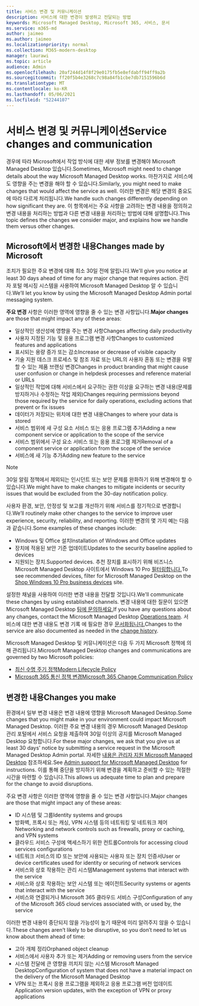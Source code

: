 ```yaml
---
title: 서비스 변경 및 커뮤니케이션
description: 서비스에 대한 변경이 발생하고 전달되는 방법
keywords: Microsoft Managed Desktop, Microsoft 365, 서비스, 문서
ms.service: m365-md
author: jaimeo
ms.author: jaimeo
ms.localizationpriority: normal
ms.collection: M365-modern-desktop
manager: laurawi
ms.topic: article
audience: Admin
ms.openlocfilehash: 20af244d14f8f29e0175fb5e8efdabff94ff9a2b
ms.sourcegitcommit: ff20f5b4e3268c7c98a84fb1cbe7db7151596b6d
ms.translationtype: MT
ms.contentlocale: ko-KR
ms.lasthandoff: 05/06/2021
ms.locfileid: "52244107"
---
```

# <a name="service-changes-and-communication"></a><span data-ttu-id="8a643-104">서비스 변경 및 커뮤니케이션</span><span class="sxs-lookup"><span data-stu-id="8a643-104">Service changes and communication</span></span>

<span data-ttu-id="8a643-105">경우에 따라 Microsoft에서 작업 방식에 대한 세부 정보를 변경해야 Microsoft Managed Desktop 있습니다.</span><span class="sxs-lookup"><span data-stu-id="8a643-105">Sometimes, Microsoft might need to change details about the way Microsoft Managed Desktop works.</span></span> <span data-ttu-id="8a643-106">마찬가지로 서비스에도 영향을 주는 변경을 해야 할 수 있습니다.</span><span class="sxs-lookup"><span data-stu-id="8a643-106">Similarly, you might need to make changes that would affect the service as well.</span></span> <span data-ttu-id="8a643-107">이러한 변경은 해당 변경의 중요도에 따라 다르게 처리됩니다.</span><span class="sxs-lookup"><span data-stu-id="8a643-107">We handle such changes differently depending on how significant they are.</span></span> <span data-ttu-id="8a643-108">이 항목에서는 주요 사항을 고려하는 변경 내용을 정의하고 변경 내용을 처리하는 방법과 다른 변경 내용을 처리하는 방법에 대해 설명합니다.</span><span class="sxs-lookup"><span data-stu-id="8a643-108">This topic defines the changes we consider major, and explains how we handle them versus other changes.</span></span>



## <a name="changes-made-by-microsoft"></a><span data-ttu-id="8a643-109">Microsoft에서 변경한 내용</span><span class="sxs-lookup"><span data-stu-id="8a643-109">Changes made by Microsoft</span></span>

<span data-ttu-id="8a643-110">조치가 필요한 주요 변경에 대해 최소 30일 전에 알립니다.</span><span class="sxs-lookup"><span data-stu-id="8a643-110">We'll give you notice at least 30 days ahead of time for any major change that requires action.</span></span> <span data-ttu-id="8a643-111">관리자 포털 메시징 시스템을 사용하여 Microsoft Managed Desktop 알 수 있습니다.</span><span class="sxs-lookup"><span data-stu-id="8a643-111">We’ll let you know by using the Microsoft Managed Desktop Admin portal messaging system.</span></span>

<span data-ttu-id="8a643-112">**주요 변경** 사항은 이러한 영역에 영향을 줄 수 있는 변경 사항입니다.</span><span class="sxs-lookup"><span data-stu-id="8a643-112">**Major changes** are those that might impact any of these areas:</span></span>
- <span data-ttu-id="8a643-113">일상적인 생산성에 영향을 주는 변경 사항</span><span class="sxs-lookup"><span data-stu-id="8a643-113">Changes affecting daily productivity</span></span>
- <span data-ttu-id="8a643-114">사용자 지정된 기능 및 응용 프로그램 변경 사항</span><span class="sxs-lookup"><span data-stu-id="8a643-114">Changes to customized features and applications</span></span>
- <span data-ttu-id="8a643-115">표시되는 용량 증가 또는 감소</span><span class="sxs-lookup"><span data-stu-id="8a643-115">Increase or decrease of visible capacity</span></span>
- <span data-ttu-id="8a643-116">기술 지원 데스크 프로세스 및 참조 자료 또는 URL의 사용자 혼동 또는 변경을 유발할 수 있는 제품 브랜싱 변경</span><span class="sxs-lookup"><span data-stu-id="8a643-116">Changes in product branding that might cause user confusion or change in helpdesk processes and reference material or URLs</span></span>
- <span data-ttu-id="8a643-117">일상적인 작업에 대해 서비스에서 요구하는 권한 이상을 요구하는 변경 내용(문제를 방지하거나 수정하는 작업 제외)</span><span class="sxs-lookup"><span data-stu-id="8a643-117">Changes requiring permissions beyond those required by the service for daily operations, excluding actions that prevent or fix issues</span></span>
- <span data-ttu-id="8a643-118">데이터가 저장되는 위치에 대한 변경 내용</span><span class="sxs-lookup"><span data-stu-id="8a643-118">Changes to where your data is stored</span></span>
- <span data-ttu-id="8a643-119">서비스 범위에 새 구성 요소 서비스 또는 응용 프로그램 추가</span><span class="sxs-lookup"><span data-stu-id="8a643-119">Adding a new component service or application to the scope of the service</span></span>
- <span data-ttu-id="8a643-120">서비스 범위에서 구성 요소 서비스 또는 응용 프로그램 제거</span><span class="sxs-lookup"><span data-stu-id="8a643-120">Removal of a component service or application from the scope of the service</span></span>
- <span data-ttu-id="8a643-121">서비스에 새 기능 추가</span><span class="sxs-lookup"><span data-stu-id="8a643-121">Adding new feature to the service</span></span>

> [!NOTE]
> <span data-ttu-id="8a643-122">30일 알림 정책에서 제외되는 인시던트 또는 보안 문제를 완화하기 위해 변경해야 할 수 있습니다.</span><span class="sxs-lookup"><span data-stu-id="8a643-122">We might have to make changes to mitigate incidents or security issues that would be excluded from the 30-day notification policy.</span></span>

<span data-ttu-id="8a643-123">사용자 환경, 보안, 안정성 및 보고를 개선하기 위해 서비스를 정기적으로 변경합니다.</span><span class="sxs-lookup"><span data-stu-id="8a643-123">We’ll routinely make other changes to the service to improve user experience, security, reliability, and reporting.</span></span> <span data-ttu-id="8a643-124">이러한 변경의 몇 가지 예는 다음과 같습니다.</span><span class="sxs-lookup"><span data-stu-id="8a643-124">Some examples of these changes include:</span></span>

- <span data-ttu-id="8a643-125">Windows 및 Office 설치</span><span class="sxs-lookup"><span data-stu-id="8a643-125">Installation of Windows and Office updates</span></span>
- <span data-ttu-id="8a643-126">장치에 적용된 보안 기준 업데이트</span><span class="sxs-lookup"><span data-stu-id="8a643-126">Updates to the security baseline applied to devices</span></span>
- <span data-ttu-id="8a643-127">지원되는 장치.</span><span class="sxs-lookup"><span data-stu-id="8a643-127">Supported devices.</span></span> <span data-ttu-id="8a643-128">추천 장치를 표시하기 위해 비즈니스 Microsoft Managed Desktop 사이트에서 Windows 10 Pro [필터링합니다.](https://www.microsoft.com/windowsforbusiness/view-all-devices)</span><span class="sxs-lookup"><span data-stu-id="8a643-128">To see recommended devices, filter for Microsoft Managed Desktop on the [Shop Windows 10 Pro business devices](https://www.microsoft.com/windowsforbusiness/view-all-devices) site.</span></span>

<span data-ttu-id="8a643-129">설정한 채널을 사용하여 이러한 변경 내용을 전달할 것입니다.</span><span class="sxs-lookup"><span data-stu-id="8a643-129">We'll communicate these changes by using established channels.</span></span> <span data-ttu-id="8a643-130">변경 내용에 대한 질문이 있으면 Microsoft Managed Desktop [팀에 문의하세요.](../working-with-managed-desktop/admin-support.md)</span><span class="sxs-lookup"><span data-stu-id="8a643-130">If you have any questions about any changes, contact the Microsoft Managed Desktop [Operations team](../working-with-managed-desktop/admin-support.md).</span></span> <span data-ttu-id="8a643-131">서비스에 대한 변경 내용도 변경 기록 에 필요한 경우 [문서화됩니다.](../change-history-managed-desktop.md)</span><span class="sxs-lookup"><span data-stu-id="8a643-131">Changes to the service are also documented as needed in the [change history](../change-history-managed-desktop.md).</span></span>

<span data-ttu-id="8a643-132">Microsoft Managed Desktop 및 커뮤니케이션은 다음 두 가지 Microsoft 정책에 의해 관리됩니다.</span><span class="sxs-lookup"><span data-stu-id="8a643-132">Microsoft Managed Desktop changes and communications are governed by two Microsoft policies:</span></span>
- [<span data-ttu-id="8a643-133">최신 수명 주기 정책</span><span class="sxs-lookup"><span data-stu-id="8a643-133">Modern Lifecycle Policy</span></span>](https://support.microsoft.com/help/30881/modern-lifecycle-policy)
- [<span data-ttu-id="8a643-134">Microsoft 365 통신 정책 변경</span><span class="sxs-lookup"><span data-stu-id="8a643-134">Microsoft 365 Change Communication Policy</span></span>](/office365/admin/manage/message-center)

## <a name="changes-you-make"></a><span data-ttu-id="8a643-135">변경한 내용</span><span class="sxs-lookup"><span data-stu-id="8a643-135">Changes you make</span></span>

<span data-ttu-id="8a643-136">환경에서 일부 변경 내용은 변경 내용에 영향을 Microsoft Managed Desktop.</span><span class="sxs-lookup"><span data-stu-id="8a643-136">Some changes that you might make in your environment could impact Microsoft Managed Desktop.</span></span> <span data-ttu-id="8a643-137">이러한 주요 변경 내용의 경우 Microsoft Managed Desktop 관리 포털에서 서비스 요청을 제출하여 30일 이상의 공지를 Microsoft Managed Desktop 요청합니다.</span><span class="sxs-lookup"><span data-stu-id="8a643-137">For these major changes, we ask that you give us at least 30 days’ notice by submitting a service request in the Microsoft Managed Desktop Admin portal.</span></span> <span data-ttu-id="8a643-138">자세한 [내용은 관리자 지원 Microsoft Managed Desktop](../working-with-managed-desktop/admin-support.md) 참조하세요.</span><span class="sxs-lookup"><span data-stu-id="8a643-138">See [Admin support for Microsoft Managed Desktop](../working-with-managed-desktop/admin-support.md) for instructions.</span></span> <span data-ttu-id="8a643-139">이를 통해 중단을 방지하기 위해 변경을 계획하고 준비할 수 있는 적절한 시간을 마련할 수 있습니다.</span><span class="sxs-lookup"><span data-stu-id="8a643-139">This allows us adequate time to plan and prepare for the change to avoid disruptions.</span></span>

<span data-ttu-id="8a643-140">주요 변경 사항은 이러한 영역에 영향을 줄 수 있는 변경 사항입니다.</span><span class="sxs-lookup"><span data-stu-id="8a643-140">Major changes are those that might impact any of these areas:</span></span>

- <span data-ttu-id="8a643-141">ID 시스템 및 그룹</span><span class="sxs-lookup"><span data-stu-id="8a643-141">Identity systems and groups</span></span>
- <span data-ttu-id="8a643-142">방화벽, 프록시 또는 캐싱, VPN 시스템 등의 네트워킹 및 네트워크 제어</span><span class="sxs-lookup"><span data-stu-id="8a643-142">Networking and network controls such as firewalls, proxy or caching, and VPN systems</span></span>
- <span data-ttu-id="8a643-143">클라우드 서비스 구성에 액세스하기 위한 컨트롤</span><span class="sxs-lookup"><span data-stu-id="8a643-143">Controls for accessing cloud services configurations</span></span>
- <span data-ttu-id="8a643-144">네트워크 서비스의 ID 또는 보안에 사용되는 사용자 또는 장치 인증서</span><span class="sxs-lookup"><span data-stu-id="8a643-144">User or device certificates used for identity or securing of network services</span></span>
- <span data-ttu-id="8a643-145">서비스와 상호 작용하는 관리 시스템</span><span class="sxs-lookup"><span data-stu-id="8a643-145">Management systems that interact with the service</span></span>
- <span data-ttu-id="8a643-146">서비스와 상호 작용하는 보안 시스템 또는 에이전트</span><span class="sxs-lookup"><span data-stu-id="8a643-146">Security systems or agents that interact with the service</span></span>
- <span data-ttu-id="8a643-147">서비스와 연결되거나 Microsoft 365 클라우드 서비스 구성</span><span class="sxs-lookup"><span data-stu-id="8a643-147">Configuration of any of the Microsoft 365 cloud services associated with, or used by, the service</span></span>

<span data-ttu-id="8a643-148">이러한 변경 내용이 중단되지 않을 가능성이 높기 때문에 미리 알려주지 않을 수 있습니다.</span><span class="sxs-lookup"><span data-stu-id="8a643-148">These changes aren’t likely to be disruptive, so you don’t need to let us know about them ahead of time:</span></span>

- <span data-ttu-id="8a643-149">고아 개체 정리</span><span class="sxs-lookup"><span data-stu-id="8a643-149">Orphaned object cleanup</span></span>
- <span data-ttu-id="8a643-150">서비스에서 사용자 추가 또는 제거</span><span class="sxs-lookup"><span data-stu-id="8a643-150">Adding or removing users from the service</span></span>
- <span data-ttu-id="8a643-151">시스템 전달에 큰 영향을 끼치지 않는 시스템 Microsoft Managed Desktop</span><span class="sxs-lookup"><span data-stu-id="8a643-151">Configuration of system that does not have a material impact on the delivery of the Microsoft Managed Desktop</span></span>
- <span data-ttu-id="8a643-152">VPN 또는 프록시 응용 프로그램을 제외하고 응용 프로그램 버전 업데이트</span><span class="sxs-lookup"><span data-stu-id="8a643-152">Application version updates, with the exception of VPN or proxy applications</span></span>
